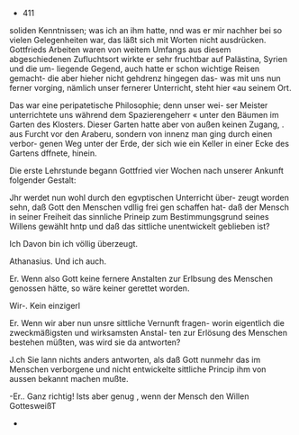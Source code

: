 - 411

soliden Kenntnissen; was ich an ihm hatte, nnd was er mir
nachher bei so vielen Gelegenheiten war, das läßt sich mit
Worten nicht ausdrücken. Gottfrieds Arbeiten waren von
weitem Umfangs aus diesem abgeschiedenen Zufluchtsort
wirkte er sehr fruchtbar auf Palästina, Syrien und die um-
liegende Gegend, auch hatte er schon wichtige Reisen gemacht-
die aber hieher nicht gehdrenz hingegen das- was mit uns
nun ferner vorging, nämlich unser fernerer Unterricht, steht
hier «au seinem Ort.

Das war eine peripatetische Philosophie; denn unser wei-
ser Meister unterrichtete uns während dem Spazierengeherr «
unter den Bäumen im Garten des Klosters. Dieser Garten
hatte aber von außen keinen Zugang, . aus Furcht vor den
Araberu, sondern von innenz man ging durch einen verbor-
genen Weg unter der Erde, der sich wie ein Keller in einer
Ecke des Gartens dffnete, hinein.

Die erste Lehrstunde begann Gottfried vier Wochen nach
unserer Ankunft folgender Gestalt:

Jhr werdet nun wohl durch den egvptischen Unterricht über-
zeugt worden sehn, daß Gott den Menschen vdllig frei gen
schaffen hat- daß der Mensch in seiner Freiheit das sinnliche
Prineip zum Bestimmungsgrund seines Willens gewählt hntp
und daß das sittliche unentwickelt geblieben ist?

Ich Davon bin ich völlig überzeugt.

Athanasius. Und ich auch.

Er. Wenn also Gott keine fernere Anstalten zur Erlbsung
des Menschen genossen hätte, so wäre keiner gerettet worden.

Wir-. Kein einzigerl

Er. Wenn wir aber nun unsre sittliche Vernunft fragen-
worin eigentlich die zweckmäßigsten und wirksamsten Anstal-
ten zur Erlösung des Menschen bestehen müßten, was wird
sie da antworten?

J.ch Sie lann nichts anders antworten, als daß Gott
nunmehr das im Menschen verborgene und nicht entwickelte
sittliche Princip ihm von aussen bekannt machen mußte.

-Er.. Ganz richtig! Ists aber genug , wenn der Mensch
den Willen GottesweißT

-

